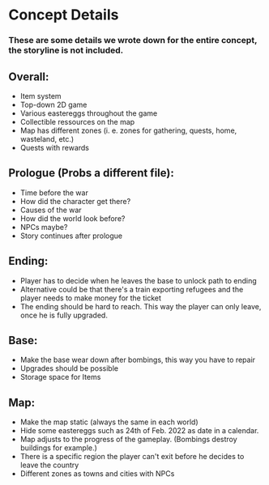 # Concept Details

### These are some details we wrote down for the entire concept, the storyline is not included.

## Overall:
- Item system
- Top-down 2D game 
- Various eastereggs throughout the game
- Collectible ressources on the map
- Map has different zones (i. e. zones for gathering, quests, home, wasteland, etc.)
- Quests with rewards


## Prologue (Probs a different file):
- Time before the war
- How did the character get there?
- Causes of the war
- How did the world look before?
- NPCs maybe?
- Story continues after prologue


## Ending:
- Player has to decide when he leaves the base to unlock path to ending
- Alternative could be that there's a train exporting refugees and the player needs to make money for the ticket
- The ending should be hard to reach. This way the player can only leave, once he is fully upgraded.


## Base:
- Make the base wear down after bombings, this way you have to repair
- Upgrades should be possible
- Storage space for Items


## Map:
- Make the map static (always the same in each world)
- Hide some eastereggs such as 24th of Feb. 2022 as date in a calendar.
- Map adjusts to the progress of the gameplay. (Bombings destroy buildings for example.)
- There is a specific region the player can't exit before he decides to leave the country
- Different zones as towns and cities with NPCs
